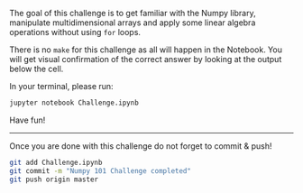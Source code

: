 The goal of this challenge is to get familiar with the Numpy library, manipulate multidimensional arrays and apply some linear algebra operations without using `for` loops.

There is no `make` for this challenge as all will happen in the Notebook. You will get visual confirmation of the correct answer by looking at the output below the cell.

In your terminal, please run:

```bash
jupyter notebook Challenge.ipynb
```

Have fun!

---

Once you are done with this challenge do not forget to commit & push!

```bash
git add Challenge.ipynb
git commit -m "Numpy 101 Challenge completed"
git push origin master
```